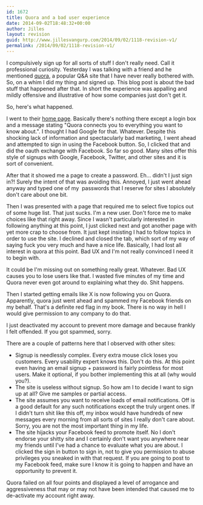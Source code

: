 ```yaml
---
id: 1672
title: Quora and a bad user experience
date: 2014-09-02T18:48:32+00:00
author: Jilles
layout: revision
guid: http://www.jillesvangurp.com/2014/09/02/1118-revision-v1/
permalink: /2014/09/02/1118-revision-v1/
---
```

I compulsively sign up for all sorts of stuff I don't really need. Call it professional curiosity. Yesterday I was talking with a friend and he mentioned <a href="http://quora.com">quora</a>, a popular Q&amp;A site that I have never really bothered with. So, on a whim I did my thing and signed up. This blog post is about the bad stuff that happened after that. In short the experience was appalling and mildly offensive and illustrative of how some companies just don't get it.

So, here's what happened.

I went to their <a href="http://quora.com">home page</a>. Basically there's nothing there except a login box and a message stating "Quora connects you to everything you want to know about.". I thought I had Google for that. Whatever. Despite this shocking lack of information and spectacularly bad marketing, I went ahead and attempted to sign in using the Facebook button. So, I clicked that and did the oauth exchange with Facebook. So far so good. Many sites offer this style of signups with Google, Facebook, Twitter, and other sites and it is sort of convenient.

After that it showed me a page to create a password. Eh... didn't I just sign in?! Surely the intent of that was avoiding this. Annoyed, I just went ahead anyway and typed one of my  passwords that I reserve for sites I absolutely don't care about one bit.

Then I was presented with a page that required me to select five topics out of some huge list. That just sucks. I'm a new user. Don't force me to make choices like that right away. Since I wasn't particularly interested in following anything at this point, I just clicked next and got another page with yet more crap to choose from. It just kept insisting I had to follow topics in order to use the site. I declined and closed the tab, which sort of my way of saying fuck you very much and have a nice life. Basically, I had lost all interest in quora at this point. Bad UX and I'm not really convinced I need it to begin with.

It could be I'm missing out on something really great. Whatever. Bad UX causes you to lose users like that. I wasted five minutes of my time and Quora never even got around to explaining what they do. Shit happens.

Then I started getting emails like X is now following you on Quora. Apparently, quora just went ahead and spammed my Facebook friends on my behalf. That's a definite red flag in my book. There is no way in hell I would give permission to any company to do that. 

I just deactivated my account to prevent more damage and because frankly I felt offended. If you got spammed, sorry.

There are a couple of patterns here that I observed with other sites:
<ul>
	<li>Signup is needlessly complex. Every extra mouse click loses you customers. Every usability expert knows this. Don't do this. At this point even having an email signup + password is fairly pointless for most users. Make it optional, if you bother implementing this at all (why would you?).</li>
	<li>The site is useless without signup. So how am I to decide I want to sign up at all? Give me samples or partial access.</li>
	<li>The site assumes you want to receive loads of email notifications. Off is a good default for any such notifications except the truly urgent ones. If I didn't turn shit like this off, my inbox would have hundreds of new messages every morning from all sorts of sites I really don't care about. Sorry, you are not the most important thing in my life.</li>
	<li>The site hijacks your Facebook feed to promote itself. No I don't endorse your shitty site and I certainly don't want you anywhere near my friends until I've had a chance to evaluate what you are about. I clicked the sign in button to sign in, not to give you permission to abuse privileges you sneaked in with that request. If you are going to post to my Facebook feed, make sure I know it is going to happen and have an opportunity to prevent it.</li>
</ul>
Quora failed on all four points and displayed a level of arrogance and aggressiveness that may or may not have been intended that caused me to de-activate my account right away.